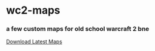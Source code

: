 # wc2-maps

### a few custom maps for old school warcraft 2 bne

[Download Latest Maps](https://github.com/jasenmichael/wc2-maps/archive/master.zip)
